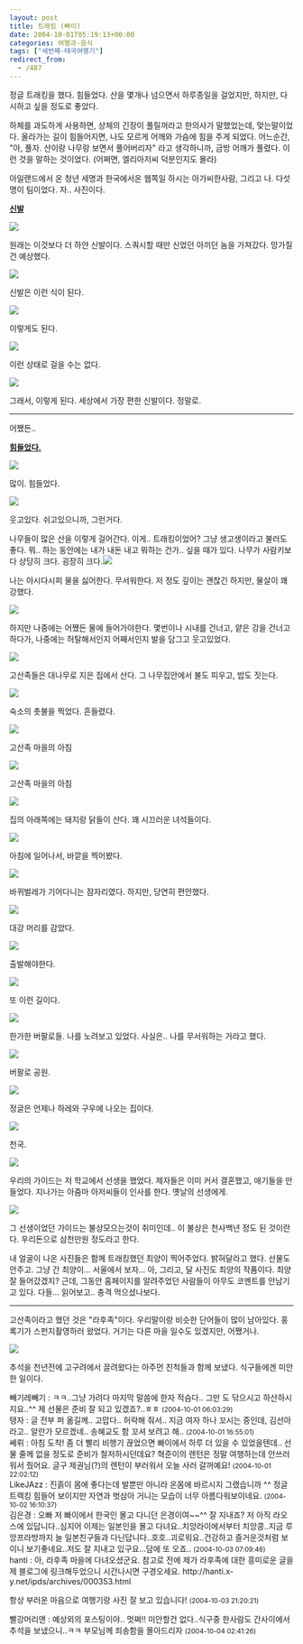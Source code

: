 ```yaml
---
layout: post
title: 트래킹 (빠이)
date: 2004-10-01T05:19:13+00:00
categories: 여행과-음식
tags: ["세번째-태국여행기"]
redirect_from:
  - /487
---
```


정글 트래킹을 했다. 힘들었다. 산을 몇개나 넘으면서 하루종일을 걸었지만, 하지만, 다시하고 싶을 정도로 좋았다.

하체를 과도하게 사용하면, 상체의 긴장이 풀릴꺼라고 한의사가 말했었는데, 맞는말이었다. 올라가는 길이 힘들어지면, 나도 모르게 어깨와 가슴에 힘을 주게 되었다. 어느순간, "아, 풀자. 산이랑 나무랑 보면서 풀어버리자" 라고 생각하니까, 금방 어깨가 풀렸다. 이런 것을 말하는 것이었다. (어쩌면, 엘리아저씨 덕분인지도 몰라)

아일랜드에서 온 청년 세명과 한국에서온 웹쪽일 하시는 아가씨한사람, 그리고 나. 다섯명이 팀이었다. 자.. 사진이다.

<u><strong>신발</strong></u>

![ ](/assets/media/uploads_1_cfile30.uf.196B8A3A4D4EAA2E0580F9.jpg)

원래는 이것보다 더 하얀 신발이다. 스쿼시할 때만 신었던 아끼던 놈을 가져갔다. 망가질 건 예상했다.

![ ](/assets/media/uploads_1_cfile24.uf.12606E3A4D4EAA2E2FAEED.jpg)

신발은 이런 식이 된다.

![ ](/assets/media/uploads_1_cfile22.uf.165B4F3A4D4EAA2F38766B.jpg)

이렇게도 된다.

![ ](/assets/media/uploads_1_cfile24.uf.1967063A4D4EAA2F136B60.jpg)

이런 상태로 걸을 수는 없다.

![ ](/assets/media/uploads_1_cfile9.uf.1565283A4D4EAA2F174C21.jpg)

그래서, 이렇게 된다. 세상에서 가장 편한 신발이다. 정말로.

<hr />

어쨌든..

<u><strong>힘들었다.</strong></u>

![ ](/assets/media/uploads_1_cfile2.uf.1457F73A4D4EAA3035672F.jpg)

많이. 힘들었다.

![ ](/assets/media/uploads_1_cfile25.uf.1667503A4D4EAA3012D11D.jpg)

웃고있다. 쉬고있으니까, 그런거다.

나무들이 많은 산을 이렇게 걸어간다. 이게.. 트래킹이었어? 그냥 생고생이라고 불러도 좋다. 뭐.. 하는 동안에는 내가 내돈 내고 뭐하는 건가.. 싶을 때가 있다. 나무가 사람키보다 상당히 크다. 굉장히 크다.<img src="http://jinto.pe.kr/wp-content/uploads/1/cfile10.uf.196D7C3A4D4EAA3101F163.jpg" />

나는 아시다시피 물을 싫어한다. 무서워한다. 저 정도 깊이는 괜찮긴 하지만, 물살이 꽤 강했다.

![ ](/assets/media/uploads_1_cfile23.uf.1762EE3A4D4EAA311D791C.jpg)

하지만 나중에는 어쨌든 물에 들어가야한다. 몇번이나 시내를 건너고, 얕은 강을 건너고 하다가, 나중에는 허탈해서인지 어째서인지 발을 담그고 웃고있었다.

![ ](/assets/media/uploads_1_cfile25.uf.1165783A4D4EAA3217B4E6.jpg)

고산족들은 대나무로 지은 집에서 산다. 그 나무집안에서 불도 피우고, 밥도 짓는다.

![ ](/assets/media/uploads_1_cfile28.uf.166B913A4D4EAA3205BEF5.jpg)

숙소의 촛불을 찍었다. 흔들렸다.

![ ](/assets/media/uploads_1_cfile23.uf.1861C93A4D4EAA332390CF.jpg)

고산족 마을의 아침

![ ](/assets/media/uploads_1_cfile5.uf.1964813A4D4EAA331E74BE.jpg)

고산족 마을의 아침

![ ](/assets/media/uploads_1_cfile22.uf.1369A43A4D4EAA330C1F89.jpg)

집의 아래쪽에는 돼지랑 닭들이 산다. 꽤 시끄러운 녀석들이다.

![ ](/assets/media/uploads_1_cfile2.uf.205E063A4D4EAA343613D9.jpg)

아침에 일어나서, 바깥을 찍어봤다.

![ ](/assets/media/uploads_1_cfile24.uf.186A633A4D4EAA340A0EEC.jpg)

바퀴벌레가 기어다니는 잠자리였다. 하지만, 당연히 편안했다.

![ ](/assets/media/uploads_1_cfile6.uf.1868B63A4D4EAA340E3B26.jpg)

대강 머리를 감았다.

![ ](/assets/media/uploads_1_cfile1.uf.1767643A4D4EAA35133218.jpg)

출발해야한다.

![ ](/assets/media/uploads_1_cfile25.uf.16671C3A4D4EAA3512BC1C.jpg)

또 이런 길이다.

![ ](/assets/media/uploads_1_cfile24.uf.1362813A4D4EAA36231C8D.jpg)

한가한 버팔로들. 나를 노려보고 있었다. 사실은.. 나를 무서워하는 거라고 했다.

![ ](/assets/media/uploads_1_cfile26.uf.1464313A4D4EAA361BC0B0.jpg)

버팔로 공원.

![ ](/assets/media/uploads_1_cfile26.uf.1668263A4D4EAA370F6DD9.jpg)

정글은 언제나 하레와 구우에 나오는 집이다.

![ ](/assets/media/uploads_1_cfile9.uf.1367793A4D4EAA370F6636.jpg)

천국.

![ ](/assets/media/uploads_1_cfile29.uf.1265E23A4D4EAA37153F10.jpg)

우리의 가이드는 저 학교에서 선생을 했었다. 제자들은 이미 커서 결혼했고, 애기들을 만들었다. 지나가는 아줌마 아저씨들이 인사를 한다. 옛날의 선생에게.

![ ](/assets/media/uploads_1_cfile1.uf.1867723A4D4EAA381298C0.jpg)

그 선생이었던 가이드는 불상모으는것이 취미인데.. 이 불상은 천사백년 정도 된 것이란다. 우리돈으로 삼천만원 정도라고 한다.

내 얼굴이 나온 사진들은 함께 트래킹했던 최양이 찍어주었다. 밝혀달라고 했다. 선물도 안주고. 그냥 간 최양이... 서울에서 보자... 아, 그리고, 달 사진도 최양의 작품이다. 최양 잘 들어갔겠지? 근데, 그동안 홈페이지를 알려주었던 사람들이 아무도 코멘트를 안남기고 있다. 다들... 읽어보고.. 충격 먹으셨나보다.

---

고산족이라고 했던 것은 "라후족"이다. 우리말이랑 비슷한 단어들이 많이 남아있다. 홍록기가 스펀지촬영하러 왔었다. 거기는 다른 마을 일수도 있겠지만, 어쨌거나.

![ ](/assets/media/uploads_1_cfile28.uf.1267203A4D4EAA38138399.jpg)

추석을 천년전에 고구려에서 끌려왔다는 아주먼 친척들과 함께 보냈다. 식구들에겐 미안한 일이다.


<div id=comments>
<div class=comment>
<!--- cmt:855 --->
<!--- mail: --->
<!--- parent:0 --->
빼기레빼기 : 
ㅋㅋ..그냥 가려다 마지막 말씀에 한자 적슴다..
그만 도 닦으시고 하산하시지요..^^
제 선물은 준비 잘 되고 있겠죠?..ㅎㅎ
 <small>(2004-10-01 06:03:29)</small>
</div>
<div class=comment>
<!--- cmt:856 --->
<!--- mail: --->
<!--- parent:0 --->
탱자 : 
글 전부 퍼 옮길께.. 고맙다.. 허락해 줘서.. 
지금 여자 하나 꼬시는 중인데, 
김선아라고.. 알란가 모르겠네.. 
송혜교도 함 꼬셔 보려고 해..
 <small>(2004-10-01 16:55:01)</small>
</div>
<div class=comment>
<!--- cmt:857 --->
<!--- mail: --->
<!--- parent:0 --->
쎄뤼 : 
아침 도착!
좀 더 빨리 비행기 끊었으면 빠이에서 하루 더 있을 수 있었을텐데..
선물 줄께 없을 정도로 준비가 철저하시던데요?
혁준이의 렌턴은 정말 여행하는데 안쓰러워서 줬어요.
글구 제권님(?)의 렌턴이 부러워서 오늘 사러 갈꺼예요!
 <small>(2004-10-01 22:02:12)</small>
</div>
<div class=comment>
<!--- cmt:858 --->
<!--- mail: --->
<!--- parent:0 --->
LikeJAzz : 
진흙이 몸에 좋다는데 발뿐만 아니라 온몸에 바르시지 그랬습니까 ^^ 정글트랙킹 힘들어 보이지만 자연과 벗삼아 거니는 모습이 너무 아름다워보이네요.
 <small>(2004-10-02 16:10:37)</small>
</div>
<div class=comment>
<!--- cmt:859 --->
<!--- mail: --->
<!--- parent:0 --->
김은경 : 
오빠 저 빠이에서 한국인 몰고 다니던 은경이여~~^^
잘 지내죠? 저 아직 라오스에 있답니다..심지어 이제는 일본인을 몰고 다녀요..치앙라이에서부터 치앙콩..지금 루앙프라방까지 늘 일본친구들과 다닌답니다..호호..괴로워요..건강하고 즐거운것처럼 보이니 보기좋네요..저도 잘 지내고 있구요...담에 또 오죠..
 <small>(2004-10-03 07:09:46)</small>
</div>
<div class=comment>
<!--- cmt:860 --->
<!--- mail: --->
<!--- parent:0 --->
hanti : 
아, 라후족 마을에 다녀오셨군요. 참고로 전에 제가 라후족에 대한 흥미로운 글을 제 블로그에 링크해두었으니 시간나시면 구경오세요. http://hanti.x-y.net/ipds/archives/000353.html

항상 부러운 마음으로 여행기랑 사진 잘 보고 있습니다!
 <small>(2004-10-03 21:20:21)</small>
</div>
<div class=comment>
<!--- cmt:861 --->
<!--- mail: --->
<!--- parent:0 --->
빨강머리앤 : 
예상외의 포스팅이야..
멋쪄!!
미안할건 없다..식구중 한사람도 간사이에서 추석을 보냈으니..ㅋㅋ
부모님께 죄송함을 몰아드리자
 <small>(2004-10-04 02:41:26)</small>
</div>
</div>

